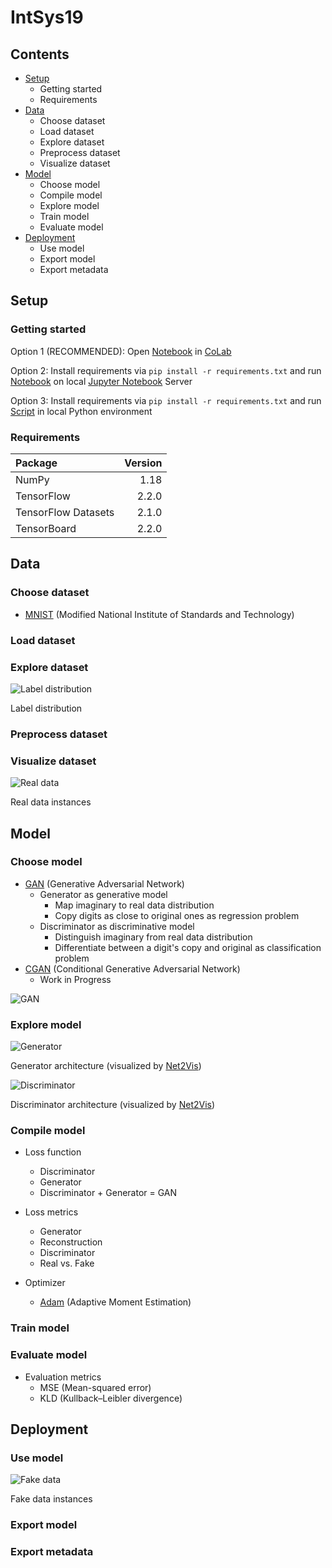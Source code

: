 # IntSys19

## Contents

* [Setup](https://github.com/MScharnberg/IntSys19/tree/documentation#setup)
  * Getting started
  * Requirements
* [Data](https://github.com/MScharnberg/IntSys19/tree/documentation#data)
  * Choose dataset 
  * Load dataset
  * Explore dataset
  * Preprocess dataset
  * Visualize dataset
* [Model](https://github.com/MScharnberg/IntSys19/tree/documentation#model)
  * Choose model 
  * Compile model
  * Explore model
  * Train model
  * Evaluate model
* [Deployment](https://github.com/MScharnberg/IntSys19/tree/documentation#deployment)
  * Use model
  * Export model
  * Export metadata

## Setup

### Getting started

Option 1 (RECOMMENDED): Open [Notebook](./Notebook.ipynb) in [CoLab](https://colab.research.google.com/)

Option 2: Install requirements via `pip install -r requirements.txt` and run [Notebook](./Notebook.ipynb) on local [Jupyter Notebook](https://jupyter.org/) Server

Option 3: Install requirements via `pip install -r requirements.txt` and run [Script](./script.py) in local Python environment 

### Requirements

| Package             | Version |
|:--------------------|--------:|
| NumPy               | 1.18    |
| TensorFlow          | 2.2.0   |
| TensorFlow Datasets | 2.1.0   |
| TensorBoard         | 2.2.0   |

## Data

### Choose dataset 

* [MNIST](http://yann.lecun.com/exdb/mnist/) (Modified National Institute of Standards and Technology)

### Load dataset

### Explore dataset

![Label distribution](./img/label.png)

Label distribution

### Preprocess dataset

### Visualize dataset

![Real data](./img/real.png)

Real data instances

## Model

### Choose model 

* [GAN](https://arxiv.org/abs/1406.2661) (Generative Adversarial Network)
  * Generator as generative model
    * Map imaginary to real data distribution
    * Copy digits as close to original ones as regression problem
  * Discriminator as discriminative model
    * Distinguish imaginary from real data distribution
    * Differentiate between a digit's copy and original as classification problem
* [CGAN]() (Conditional Generative Adversarial Network)
  * Work in Progress

![GAN](./img/gan.png)

### Explore model

![Generator](./img/generator_grouped.svg)

Generator architecture (visualized by [Net2Vis](https://arxiv.org/abs/1902.04394))

![Discriminator](./img/discriminator_grouped.svg)

Discriminator architecture (visualized by [Net2Vis](https://arxiv.org/abs/1902.04394))

### Compile model

* Loss function
  * Discriminator
  * Generator
  * Discriminator + Generator = GAN

* Loss metrics
  * Generator
  * Reconstruction
  * Discriminator
  * Real vs. Fake
  
* Optimizer
  * [Adam](https://arxiv.org/abs/1412.6980) (Adaptive Moment Estimation)

### Train model

### Evaluate model

* Evaluation metrics
  * MSE (Mean-squared error)
  * KLD (Kullback–Leibler divergence)

## Deployment 

### Use model

![Fake data](./img/fake.png)

Fake data instances

### Export model

### Export metadata
